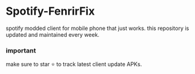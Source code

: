# Spotify-FenrirFix
spotify modded client for mobile phone that just works. this repository is updated and maintained every week.

### important
make sure to star ⭐ to track latest client update APKs.
